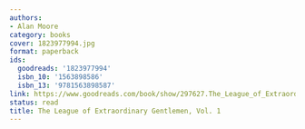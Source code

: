 ```yaml
---
authors:
- Alan Moore
category: books
cover: 1823977994.jpg
format: paperback
ids:
  goodreads: '1823977994'
  isbn_10: '1563898586'
  isbn_13: '9781563898587'
link: https://www.goodreads.com/book/show/297627.The_League_of_Extraordinary_Gentlemen_Vol_1
status: read
title: The League of Extraordinary Gentlemen, Vol. 1
---
```

